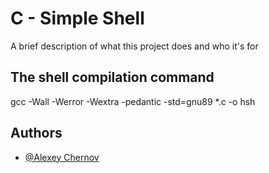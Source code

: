 # C - Simple Shell

A brief description of what this project does and who it's for

## The shell compilation command

gcc -Wall -Werror -Wextra -pedantic -std=gnu89 *.c -o hsh

## Authors

- [@Alexey Chernov](https://github.com/alexeychern0v)
